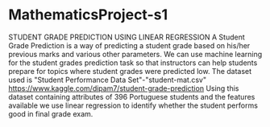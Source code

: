 # MathematicsProject-s1
STUDENT GRADE PREDICTION USING LINEAR REGRESSION
A Student Grade Prediction is a way of predicting a student grade based on his/her previous marks and various other parameters. We can use machine learning for the student grades prediction task so that instructors can help students prepare for topics where student grades were predicted low. 
The dataset used is "Student Performance Data Set"-"student-mat.csv"
https://www.kaggle.com/dipam7/student-grade-prediction
Using this dataset containing attributes of 396 Portuguese students and the features available we use linear regression to identify whether the student performs good in final grade exam.
